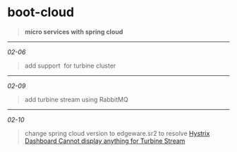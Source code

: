 # boot-cloud
>__micro services with  spring cloud__

***
*02-06*
>add support  for turbine cluster
***
*02-09*
>add turbine stream using RabbitMQ
***
*02-10*
>change spring cloud version to edgeware.sr2 to resolve [Hystrix Dashboard Cannot display anything for Turbine Stream](https://github.com/spring-cloud/spring-cloud-netflix/issues/2475)
